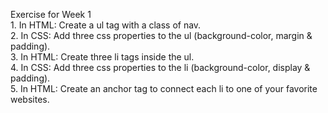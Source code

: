 Exercise for Week 1<br>
	1. In HTML: Create a ul tag with a class of nav.<br>
	2. In CSS: Add three css properties to the ul (background-color, margin & padding).<br>
	3. In HTML: Create three li tags inside the ul.<br>
	4. In CSS: Add three css properties to the li (background-color, display & padding).<br>
	5. In HTML: Create an anchor tag to connect each li to one of your favorite websites.<br>


